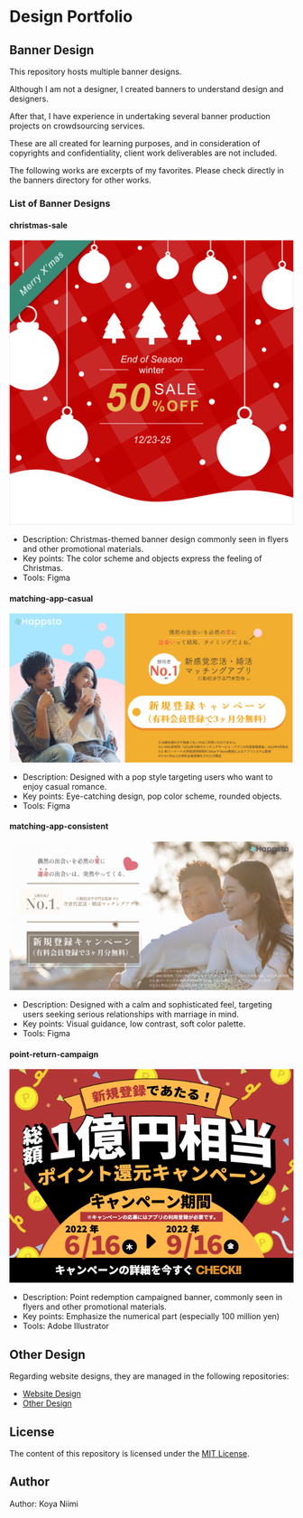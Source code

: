 # Design Portfolio

## Banner Design

This repository hosts multiple banner designs.  

Although I am not a designer, I created banners to understand design and designers.  

After that, I have experience in undertaking several banner production projects on crowdsourcing services.  

These are all created for learning purposes, and in consideration of copyrights and confidentiality, client work deliverables are not included.

The following works are excerpts of my favorites. Please check directly in the banners directory for other works.

### List of Banner Designs

#### christmas-sale

![christmas-sale](banners/christmas-sale3.png)

* Description: Christmas-themed banner design commonly seen in flyers and other promotional materials.
* Key points:  The color scheme and objects express the feeling of Christmas.
* Tools: Figma

#### matching-app-casual

![matching-app-casual](banners/matching-app/matching-app-casual.png)

* Description: Designed with a pop style targeting users who want to enjoy casual romance.
* Key points: Eye-catching design, pop color scheme, rounded objects.
* Tools: Figma

#### matching-app-consistent

![matching-app-consistent](banners/matching-app/matching-app-consistent.png)

* Description: Designed with a calm and sophisticated feel, targeting users seeking serious relationships with marriage in mind.
* Key points: Visual guidance, low contrast, soft color palette.
* Tools: Figma

#### point-return-campaign

![point-return-campaign](banners/point-return-campaign.png)

* Description: Point redemption campaigned banner, commonly seen in flyers and other promotional materials.
* Key points:  Emphasize the numerical part (especially 100 million yen)
* Tools: Adobe Illustrator


## Other Design

Regarding website designs, they are managed in the following repositories:

* [Website Design](https://github.com/KoyaNimi/website-design)
* [Other Design](https://github.com/KoyaNimi/other-design)

## License

The content of this repository is licensed under the [MIT License](LICENSE.txt).

## Author

Author: Koya Niimi
